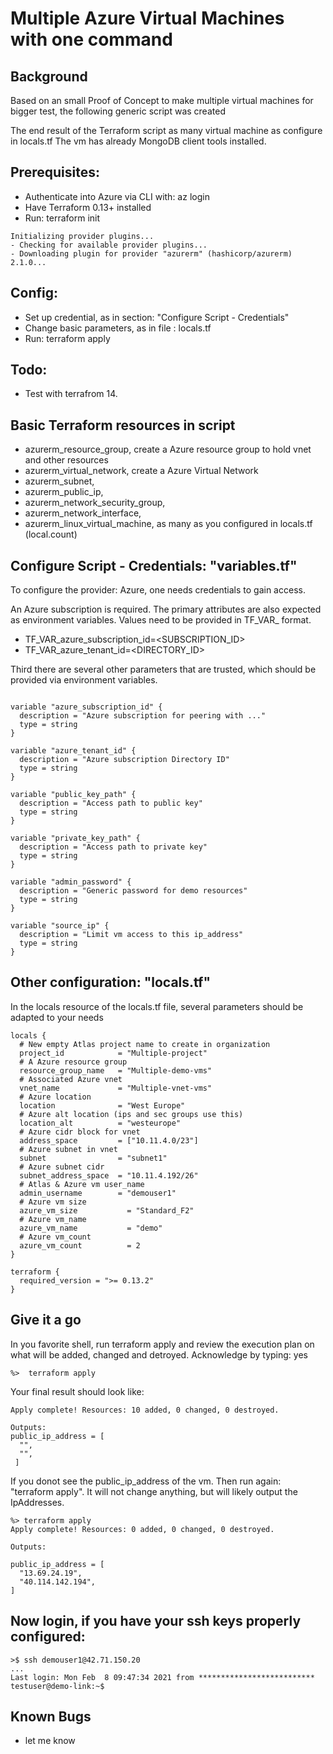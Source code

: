 # Multiple Azure Virtual Machines with one command 

## Background
Based on an small Proof of Concept to make multiple virtual machines for bigger test, the following generic script was created

The end result of the Terraform script as many virtual machine as configure in locals.tf
The vm has already MongoDB client tools installed.

## Prerequisites:
* Authenticate into Azure via CLI with:  az login
* Have Terraform 0.13+ installed
* Run: terraform init 

```
Initializing provider plugins...
- Checking for available provider plugins...
- Downloading plugin for provider "azurerm" (hashicorp/azurerm) 2.1.0...
```

## Config:
* Set up credential, as in section: "Configure Script - Credentials"
* Change basic parameters, as in file : locals.tf
* Run: terraform apply

## Todo:
* Test with terrafrom 14. 

## Basic Terraform resources in script
* azurerm_resource_group, create a Azure resource group to hold vnet and other resources
* azurerm_virtual_network, create a Azure Virtual Network 
* azurerm_subnet, 
* azurerm_public_ip,
* azurerm_network_security_group,
* azurerm_network_interface,
* azurerm_linux_virtual_machine, as many as you configured in locals.tf (local.count)
  

 
## Configure Script - Credentials: "variables.tf"

To configure the provider:  Azure, one needs credentials to gain access.

An Azure subscription is required.  The primary attributes are also expected 
as environment variables. Values need to be provided in TF_VAR_ format.

* TF_VAR_azure_subscription_id=<SUBSCRIPTION_ID>
* TF_VAR_azure_tenant_id=<DIRECTORY_ID>

Third there are several other parameters that are trusted, which should be provided via environment variables.
```

variable "azure_subscription_id" {
  description = "Azure subscription for peering with ..."
  type = string
}

variable "azure_tenant_id" {
  description = "Azure subscription Directory ID"
  type = string
}

variable "public_key_path" {
  description = "Access path to public key"
  type = string
}

variable "private_key_path" {
  description = "Access path to private key"
  type = string
}

variable "admin_password" {
  description = "Generic password for demo resources"
  type = string
}

variable "source_ip" {
  description = "Limit vm access to this ip_address"
  type = string
}
```

## Other configuration: "locals.tf"

In the locals resource of the locals.tf file, several parameters should be adapted to your needs
```
locals {
  # New empty Atlas project name to create in organization
  project_id            = "Multiple-project"
  # A Azure resource group
  resource_group_name   = "Multiple-demo-vms"
  # Associated Azure vnet
  vnet_name             = "Multiple-vnet-vms"
  # Azure location
  location              = "West Europe"
  # Azure alt location (ips and sec groups use this)
  location_alt          = "westeurope"
  # Azure cidr block for vnet
  address_space         = ["10.11.4.0/23"]
  # Azure subnet in vnet
  subnet                = "subnet1"
  # Azure subnet cidr
  subnet_address_space  = "10.11.4.192/26"
  # Atlas & Azure vm user_name
  admin_username        = "demouser1"
  # Azure vm size
  azure_vm_size		      = "Standard_F2"
  # Azure vm_name	
  azure_vm_name		      = "demo"
  # Azure vm_count
  azure_vm_count	      = 2
}
 
terraform {
  required_version = ">= 0.13.2"
}
```


## Give it a go

In you favorite shell, run terraform apply and review the execution plan on what will be added, changed and detroyed. Acknowledge by typing: yes 

```
%>  terraform apply
```

Your final result should look like:
```
Apply complete! Resources: 10 added, 0 changed, 0 destroyed.

Outputs:
public_ip_address = [ 
  "",
  "",
 ]
```

If you donot see the public_ip_address of the vm. Then run again: "terraform apply".  It will not change anything, but will likely output the IpAddresses.

```
%> terraform apply
Apply complete! Resources: 0 added, 0 changed, 0 destroyed.

Outputs:

public_ip_address = [
  "13.69.24.19",
  "40.114.142.194",
]
```

## Now login, if you have your ssh keys properly configured:
```
>$ ssh demouser1@42.71.150.20
...
Last login: Mon Feb  8 09:47:34 2021 from **************************
testuser@demo-link:~$ 

```
 
## Known Bugs
* let me know

